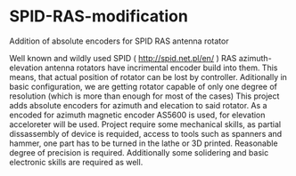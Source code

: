 # SPID-RAS-modification
Addition of absolute encoders for SPID RAS antenna rotator

Well known and wildly used SPID ( http://spid.net.pl/en/ ) RAS azimuth-elevation antenna rotators have incrimental encoder build into them. This means, that actual position of rotator can be lost by controller. Aditionally in basic configuration, we are getting rotator capable of only one degree of resolution (which is more than enough for most of the cases)
This project adds absolute encoders for azimuth and elecation to said rotator. As a encoded for azimuth magnetic encoder AS5600 is used, for elevation acceloreter will be used.
Project require some mechanical skills, as partial dissassembly of device is requided, access to tools such as spanners and hammer, one part has to be turned in the lathe or 3D printed. Reasonable degree of precision is required. Additionally some solidering and basic electronic skills are required as well. 
